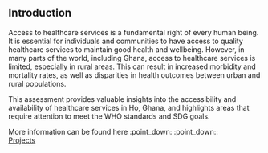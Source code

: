 ## Introduction

<p>
Access to healthcare services is a fundamental right of every human being. It is essential for individuals and communities to have access to quality healthcare services to maintain good health and wellbeing. However, in many parts of the world, including Ghana, access to healthcare services is limited, 
especially in rural areas. This can result in increased morbidity and mortality rates, as well as disparities in health outcomes between urban and rural populations.
</p>
<p>This assessment provides valuable insights into the accessibility and availability of healthcare services in Ho, Ghana, and highlights areas that 
require attention to meet the WHO standards and SDG goals. 
</p>
<p>
More information can be found here :point_down: :point_down:: <br /> <a href="https://edudzikorku.github.io/projects/documents/healthcare_in_ho.html" target="_blank">Projects</a>  
</p>
